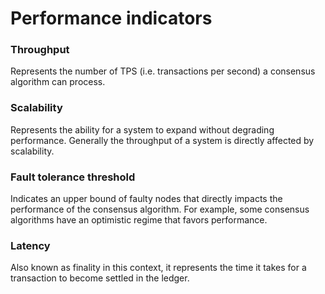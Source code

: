 # Performance indicators

### Throughput

Represents the number of TPS (i.e. transactions per second) a consensus algorithm can process.&#x20;

### Scalability

Represents the ability for a system to expand without degrading performance. Generally the throughput of a system is directly affected by scalability.&#x20;

### Fault tolerance threshold

Indicates an upper bound of faulty nodes that directly impacts the performance of the consensus algorithm. For example, some consensus algorithms have an optimistic regime that favors performance.

### Latency

Also known as finality in this context, it represents the time it takes for a transaction to become settled in the ledger.
